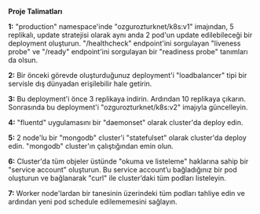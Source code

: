 **Proje Talimatları**

**1:** "production" namespace'inde "ozgurozturknet/k8s:v1" imajından, 5 replikalı, update stratejisi olarak aynı anda 2 pod'un update edilebileceği bir deployment oluşturun. "/healthcheck" endpoint'ini sorgulayan "liveness probe" ve "/ready" endpoint'ini sorgulayan bir "readiness probe" tanımları da olsun. 

**2:** Bir önceki görevde oluşturduğunuz deployment'i "loadbalancer" tipi bir servisle dış dünyadan erişilebilir hale getirin. 

**3:** Bu deployment'i önce 3 replikaya indirin. Ardından 10 replikaya çıkarın. Sonrasında bu deployment'i "ozgurozturknet/k8s:v2" imajıyla güncelleyin.

**4:** "fluentd" uygulamasını bir "daemonset" olarak cluster'da deploy edin. 

**5:** 2 node'lu bir "mongodb" cluster'i "statefulset" olarak cluster'da deploy edin. "mongodb" cluster'ın çalıştığından emin olun. 

**6:** Cluster'da tüm objeler üstünde "okuma ve listeleme" haklarına sahip bir "service account" oluşturun. Bu service account’u bağladığınız bir pod oluşturun ve bağlanarak "curl" ile cluster’daki tüm podları listeleyin. 

**7:** Worker node'lardan bir tanesinin üzerindeki tüm podları tahliye edin ve ardından yeni pod schedule edilememesini sağlayın. 

